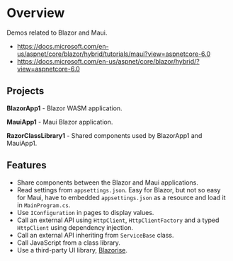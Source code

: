 # Overview

Demos related to Blazor and Maui.

* https://docs.microsoft.com/en-us/aspnet/core/blazor/hybrid/tutorials/maui?view=aspnetcore-6.0
* https://docs.microsoft.com/en-us/aspnet/core/blazor/hybrid/?view=aspnetcore-6.0

## Projects

**BlazorApp1** - Blazor WASM application.

**MauiApp1** - Maui Blazor application.

**RazorClassLibrary1** - Shared components used by BlazorApp1 and MauiApp1.

## Features

* Share components between the Blazor and Maui applications.
* Read settings from `appsettings.json`. Easy for Blazor, but not so easy for Maui, have to embedded `appsettings.json` as a resource and load it in `MainProgram.cs`.
* Use `IConfiguration` in pages to display values.
* Call an external API using `HttpClient`, `HttpClientFactory` and a typed `HttpClient` using dependency injection.
* Call an external API inheriting from `ServiceBase` class.
* Call JavaScript from a class library.
* Use a third-party UI library, [Blazorise](https://blazorise.com/).
